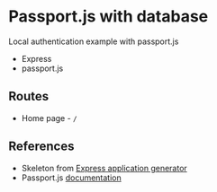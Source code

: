 # Passport.js with database
Local authentication example with passport.js

- Express
- passport.js

## Routes
- Home page - `/`

## References
- Skeleton from [Express application generator](https://expressjs.com/en/starter/generator.html)
- Passport.js [documentation](http://www.passportjs.org/docs/)
